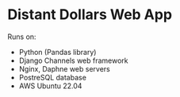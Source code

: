 # Distant Dollars Web App

Runs on:
- Python (Pandas library)
- Django Channels web framework
- Nginx, Daphne web servers
- PostreSQL database
- AWS Ubuntu 22.04